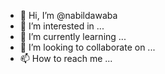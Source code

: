 - 👋 Hi, I’m @nabildawaba
- 👀 I’m interested in ...
- 🌱 I’m currently learning ...
- 💞️ I’m looking to collaborate on ...
- 📫 How to reach me ...

<!---
nabildawaba/nabildawaba is a ✨ special ✨ repository because its `README.md` (this file) appears on your GitHub profile.
You can click the Preview link to take a look at your changes.
--->
